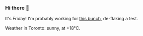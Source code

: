 ### Hi there :wave:

It's Friday! I'm probably working for [this bunch](https://github.com/kohofinancial), de-flaking a test.

Weather in Toronto: sunny, at +18°C.
